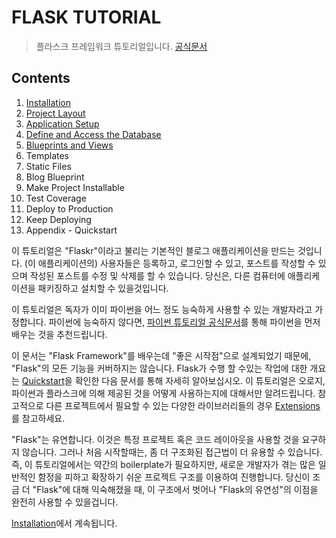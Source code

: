 FLASK TUTORIAL
=================

> 플라스크 프레임워크 튜토리얼입니다.
> [공식문서](https://flask.palletsprojects.com/en/1.1.x/tutorial/)


Contents
---------

1. [Installation](./docs/ch01.md)
2. [Project Layout](./docs/ch02.md)
3. [Application Setup](./docs/ch03.md)
4. [Define and Access the Database](./docs/ch04.md)
5. [Blueprints and Views](./docs/ch05.md)
6. Templates
7. Static Files
8. Blog Blueprint
9. Make Project Installable
10. Test Coverage
11. Deploy to Production
12. Keep Deploying
13. Appendix - Quickstart


이 튜토리얼은 "Flaskr"이라고 불리는 기본적인 블로그 애플리케이션을 만드는 것입니다. (이 애플리케이션의) 사용자들은 등록하고, 로그인할 수 있고, 포스트를 작성할 수 있으며 작성된 포스트를 수정 및 삭제를 할 수 있습니다. 당신은, 다른 컴퓨터에 애플리케이션을 패키징하고 설치할 수 있을것입니다.

이 튜토리얼은 독자가 이미 파이썬을 어느 정도 능숙하게 사용할 수 있는 개발자라고 가정합니다. 파이썬에 능숙하지 않다면, [파이썬 튜토리얼 공식문서](https://docs.python.org/3/tutorial/)를 통해 파이썬을 먼저 배우는 것을 추천드립니다.

이 문서는 "Flask Framework"를 배우는데 "좋은 시작점"으로 설계되었기 때문에, "Flask"의 모든 기능을 커버하지는 않습니다. Flask가 수행 할 수있는 작업에 대한 개요는 [Quickstart](./docs/ch13.md)을 확인한 다음 문서를 통해 자세히 알아보십시오. 이 튜토리얼은 오로지, 파이썬과 플라스크에 의해 제공된 것을 어떻게 사용하는지에 대해서만 알려드립니다. 참고적으로 다른 프로젝트에서 필요할 수 있는 다양한 라이브러리들의 경우 [Extensions](https://flask.palletsprojects.com/en/1.1.x/extensions/#extensions)를 참고하세요.

"Flask"는 유연합니다. 이것은 특정 프로젝트 혹은 코드 레이아웃을 사용할 것을 요구하지 않습니다. 그러나 처음 시작할때는, 좀 더 구조화된 접근법이 더 유용할 수 있습니다. 즉, 이 튜토리얼에서는 약간의 boilerplate가 필요하지만, 새로운 개발자가 겪는 많은 일반적인 함정을 피하고 확장하기 쉬운 프로젝트 구조를 이용하여 진행합니다. 당신이 조금 더 "Flask"에 대해 익숙해졌을 때, 이 구조에서 벗어나 "Flask의 유연성"의 이점을 완전히 사용할 수 있을겁니다.

[Installation](./docs/ch01.md)에서 계속됩니다.